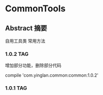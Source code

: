 # CommonTools
## Abstract 摘要
  自用工具类 常用方法


### 1.0.2 TAG
增加部分功能，删除部分代码

compile 'com.yinglan.common:common:1.0.2'

### 1.0.1 TAG

